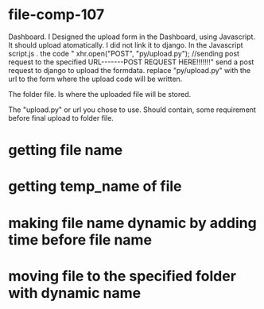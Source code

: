 # file-comp-107
Dashboard.
I Designed the upload form in the Dashboard, using Javascript. 
It should upload atomatically. 
I did not link it to django.
In the Javascript script.js . the code         " xhr.open("POST", "py/upload.py"); //sending post request to the specified URL-------POST REQUEST HERE!!!!!!!"
send a post request to django to upload the formdata.
replace "py/upload.py" with the url to the form where the upload code will be written.

The folder file. Is where the uploaded file will be stored.

The "upload.py" or url you chose to use. Should contain, some requirement before final upload to folder file.
#  getting file name
#  getting temp_name of file
#  making file name dynamic by adding time before file name
#  moving file to the specified folder with dynamic name

